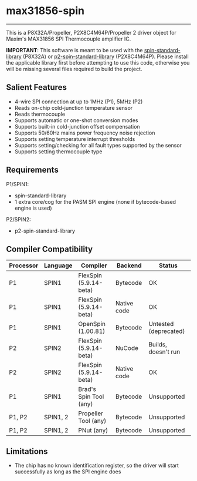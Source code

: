 # max31856-spin 
---------------

This is a P8X32A/Propeller, P2X8C4M64P/Propeller 2 driver object for Maxim's MAX31856 SPI Thermocouple amplifier IC.

**IMPORTANT**: This software is meant to be used with the [spin-standard-library](https://github.com/avsa242/spin-standard-library) (P8X32A) or [p2-spin-standard-library](https://github.com/avsa242/p2-spin-standard-library) (P2X8C4M64P). Please install the applicable library first before attempting to use this code, otherwise you will be missing several files required to build the project.

## Salient Features

* 4-wire SPI connection at up to 1MHz (P1), 5MHz (P2)
* Reads on-chip cold-junction temperature sensor
* Reads thermocouple
* Supports automatic or one-shot conversion modes
* Supports built-in cold-junction offset compensation
* Supports 50/60Hz mains power frequency noise rejection
* Supports setting temperature interrupt thresholds
* Supports setting/checking for all fault types supported by the sensor
* Supports setting thermocouple type

## Requirements

P1/SPIN1:
* spin-standard-library
* 1 extra core/cog for the PASM SPI engine (none if bytecode-based engine is used)

P2/SPIN2:
* p2-spin-standard-library

## Compiler Compatibility

| Processor | Language | Compiler               | Backend     | Status                |
|-----------|----------|------------------------|-------------|-----------------------|
| P1        | SPIN1    | FlexSpin (5.9.14-beta) | Bytecode    | OK                    |
| P1        | SPIN1    | FlexSpin (5.9.14-beta) | Native code | OK                    |
| P1        | SPIN1    | OpenSpin (1.00.81)     | Bytecode    | Untested (deprecated) |
| P2        | SPIN2    | FlexSpin (5.9.14-beta) | NuCode      | Builds, doesn't run   |
| P2        | SPIN2    | FlexSpin (5.9.14-beta) | Native code | OK                    |
| P1        | SPIN1    | Brad's Spin Tool (any) | Bytecode    | Unsupported           |
| P1, P2    | SPIN1, 2 | Propeller Tool (any)   | Bytecode    | Unsupported           |
| P1, P2    | SPIN1, 2 | PNut (any)             | Bytecode    | Unsupported           |

## Limitations

* The chip has no known identification register, so the driver will start successfully as long as the SPI engine does

